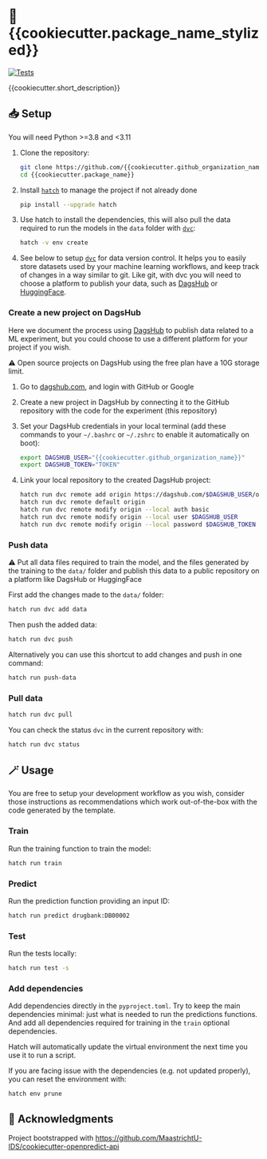 # 🔮 {{cookiecutter.package_name_stylized}}

[![Tests](https://github.com/{{cookiecutter.github_organization_name}}/{{cookiecutter.package_name}}/actions/workflows/test.yml/badge.svg)](https://github.com/{{cookiecutter.github_organization_name}}/{{cookiecutter.package_name}}/actions/workflows/test.yml)

{{cookiecutter.short_description}}

## 📥️ Setup

You will need Python >=3.8 and <3.11

1. Clone the repository:

   ```bash
   git clone https://github.com/{{cookiecutter.github_organization_name}}/{{cookiecutter.package_name}}
   cd {{cookiecutter.package_name}}
   ```

2. Install [`hatch`](https://hatch.pypa.io) to manage the project if not already done

   ```bash
   pip install --upgrade hatch
   ```

3. Use hatch to install the dependencies, this will also pull the data required to run the models in the `data` folder with [`dvc`](https://dvc.org/):

   ```bash
   hatch -v env create
   ```

4. See below to setup [`dvc`](https://dvc.org) for data version control. It helps you to easily store datasets used by your machine learning workflows, and keep track of changes in a way similar to git. Like git, with dvc you will need to choose a platform to publish your data, such as [DagsHub](https://dagshub.com/docs/integration_guide/dvc/) or [HuggingFace](https://dvc.org/doc/dvclive/api-reference/ml-frameworks/huggingface).

### Create a new project on DagsHub

Here we document the process using [DagsHub](https://dagshub.com/docs/integration_guide/dvc/) to publish data related to a ML experiment, but you could choose to use a different platform for your project if you wish.

⚠️ Open source projects on DagsHub using the free plan have a 10G storage limit.

1. Go to [dagshub.com](https://dagshub.com/user/login), and login with GitHub or Google

2. Create a new project in DagsHub by connecting it to the GitHub repository with the code for the experiment (this repository)

3. Set your DagsHub credentials in your local terminal (add these commands to your `~/.bashrc` or `~/.zshrc` to enable it automatically on boot):

   ```bash
   export DAGSHUB_USER="{{cookiecutter.github_organization_name}}"
   export DAGSHUB_TOKEN="TOKEN"
   ```

4. Link your local repository to the created DagsHub project:

   ```bash
   hatch run dvc remote add origin https://dagshub.com/$DAGSHUB_USER/openpredict-model.dvc
   hatch run dvc remote default origin
   hatch run dvc remote modify origin --local auth basic
   hatch run dvc remote modify origin --local user $DAGSHUB_USER
   hatch run dvc remote modify origin --local password $DAGSHUB_TOKEN
   ```

### Push data

⚠️ Put all data files required to train the model, and the files generated by the training to the `data/` folder and publish this data to a public repository on a platform like DagsHub or HuggingFace

First add the changes made to the `data/` folder:

```bash
hatch run dvc add data
```

Then push the added data:

```bash
hatch run dvc push
```

Alternatively you can use this shortcut to add changes and push in one command:

```bash
hatch run push-data
```

### Pull data

```bash
hatch run dvc pull
```

You can check the status `dvc` in the current repository with:

```bash
hatch run dvc status
```

## 🪄 Usage

You are free to setup your development workflow as you wish, consider those instructions as recommendations which work out-of-the-box with the code generated by the template.

### Train

Run the training function to train the model:

```bash
hatch run train
```

### Predict

Run the prediction function providing an input ID:

```bash
hatch run predict drugbank:DB00002
```

### Test

Run the tests locally:

```bash
hatch run test -s
```

### Add dependencies

Add dependencies directly in the `pyproject.toml`. Try to keep the main dependencies minimal: just what is needed to run the predictions functions. And add all dependencies required for training in the `train` optional dependencies. 

Hatch will automatically update the virtual environment the next time you use it to run a script.

If you are facing issue with the dependencies (e.g. not updated properly), you can reset the environment with:

```bash
hatch env prune
```

## 🙏 Acknowledgments

Project bootstrapped with https://github.com/MaastrichtU-IDS/cookiecutter-openpredict-api
